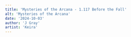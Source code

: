 ```yaml
---
title: 'Mysteries of the Arcana - 1.117 Before the Fall'
alt: 'Mysteries of the Arcana'
date: '2024-10-03'
author: 'J Gray'
artist: 'Keira'
---
```

